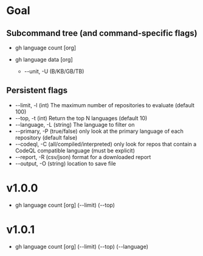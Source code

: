 # Goal
## Subcommand tree (and command-specific flags)
- gh language count [org]

- gh language data [org]
   - --unit, -U (B/KB/GB/TB)

## Persistent flags
- --limit, -l (int) The maximum number of repositories to evaluate (default 100)
- --top, -t (int) Return the top N languages (default 10)
- --language, -L (string) The language to filter on
- --primary, -P (true/false) only look at the primary language of each repository (default false)
- --codeql, -C (all/compiled/interpreted)  only look for repos that contain a CodeQL compatible language (must be explicit)
- --report, -R (csv/json) format for a downloaded report
- --output, -O (string) location to save file


# v1.0.0
- gh language count [org] (--limit) (--top)

# v1.0.1
- gh language count [org] (--limit) (--top) (--language)
